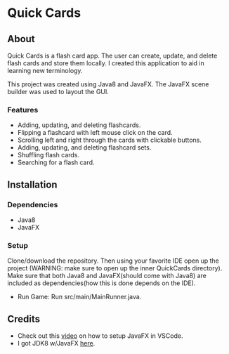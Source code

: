 # Quick Cards

## About

Quick Cards is a flash card app. The user can create, update, and delete flash cards and store them locally. I created this application to aid in learning new terminology. 

This project was created using Java8 and JavaFX. The JavaFX scene builder was used to layout the GUI.

### Features
- Adding, updating, and deleting flashcards.
- Flipping a flashcard with left mouse click on the card.
- Scrolling left and right through the cards with clickable buttons.
- Adding, updating, and deleting flashcard sets.
- Shuffling flash cards.
- Searching for a flash card.

## Installation

### Dependencies

- Java8
- JavaFX

### Setup

Clone/download the repository. Then using your favorite IDE open up the project (WARNING: make sure to open up the inner QuickCards directory). Make sure that both Java8 and JavaFX(should come with Java8) are included as dependencies(how this is done depends on the IDE).

- Run Game: Run src/main/MainRunner.java.

## Credits

- Check out this [video](https://youtu.be/AubJaosfI-0) on how to setup JavaFX in VSCode.
- I got JDK8 w/JavaFX [here](https://www.oracle.com/java/technologies/javase/javase8u211-later-archive-downloads.html).